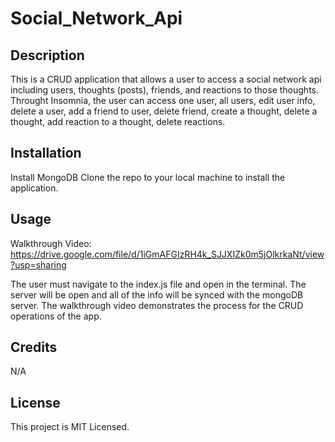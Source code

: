 # Social_Network_Api

## Description

This is a CRUD application that allows a user to access a social network api including users, thoughts (posts), friends, and reactions to those thoughts. Throught Insomnia, the user can access one user, all users, edit user info, delete a user, add a friend to user, delete friend, create a thought, delete a thought, add reaction to a thought, delete reactions.

## Installation

Install MongoDB 
Clone the repo to your local machine to install the application.

## Usage
Walkthrough Video:
https://drive.google.com/file/d/1iGmAFGIzRH4k_SJJXIZk0m5jOlkrkaNt/view?usp=sharing

The user must navigate to the index.js file and open in the terminal. The server will be open and all of the info will be synced with the mongoDB server. The walkthrough video demonstrates the process for the CRUD operations of the app. 

## Credits
N/A

## License
This project is MIT Licensed.
